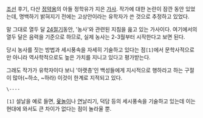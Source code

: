 [조선](%EC%A1%B0%EC%84%A0.md) 후기, 다산
[정약용](%EC%A0%95%EC%95%BD%EC%9A%A9.md)의 아들 정학유가 지은
[가사](%EA%B0%80%EC%82%AC.md). 작가에 대한 논란이 잠깐 동안 있었는데, 명백하기 밝혀지기 전에는 고상안이라는
유학자가 쓴 것으로 추정하고 있었다.

말 그대로 열두 달 [24절기](24%EC%A0%88%EA%B8%B0.md)동안, '농사'와 관련된 지침을 읊고 있는 가사이다.
여기에서의 열두 달은 음력을 기준으로 하므로, 실제 농사는 2-3월부터 시작한다고 보면 된다.

당시 농사를 짓는 방법과 세시풍속을 자세히 기술하고 있다는 점`[1]`에서 문학사적으로만 아니라 역사학적으로도 높은 가치를 지니고 있다고
평가받는다.

그래도 작가가 유학자이다 보니 '아랫층'인 백성들에게 지시적으로 행하라고 하는 구절이 많아(~하소, ~하라) 이것이 한계로 지적되고 있다.  

`\----`

`[1]` 설날을 예로 들면, [윷놀이](%EC%9C%B7%EB%86%80%EC%9D%B4.md)나
[연](%EC%97%B0.md)날리기, 덕담 등의 세시풍속을 기술하고 있는데 이는 현대에 와서도 큰 차이가 없다는 점이 놀라울 뿐.

